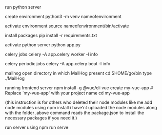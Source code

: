 run python server

create environment
python3 -m venv nameofenvironment

activate environment
source nameofenvironment/bin/activate

install packages
pip install -r requirements.txt

activate python server
python app.py

celery jobs
celery -A app.celery worker -l info

celery periodic jobs 
celery -A app.celery beat -l info

mailhog 
open directory in which MailHog present
cd $HOME/go/bin
type ./MailHog

running frontend server
npm install -g @vue/cli
vue create my-vue-app  # Replace 'my-vue-app' with your project name
cd my-vue-app

(this instruction is for others who deleted their node modules like me
add node modules using 
npm install
i have'nt uploaded the node modules along with the folder ,above command reads the package.json to install the necessary packages if you need it.)

run server using 
npm run serve

